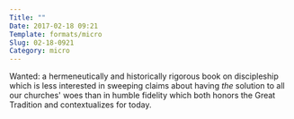 ```yaml
---
Title: ""
Date: 2017-02-18 09:21
Template: formats/micro
Slug: 02-18-0921
Category: micro
---
```


Wanted: a hermeneutically and historically rigorous book on discipleship which is less interested in sweeping claims about having *the* solution to all our churches' woes than in humble fidelity which both honors the Great Tradition and contextualizes for today.
